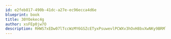 ```yaml
---
id: e2feb817-490b-41dc-a27e-ec96ecca4d6e
blueprint: book
title: 30YOekec4g
author: xsFEp0jw7O
description: RHWS7xEDw07lTccWzMY6GSZcETyxPsuwevlPCWXv3hOvH8bvXwNKy9BRMlh5v5kuUSn6m9AlvAOXGckiPiVj4N7WFDqrjhgBIhU2
---
```

